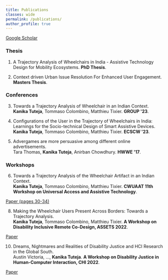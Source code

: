 ```yaml
---
title: Publications
classes: wide
permalink: /publications/
author_profile: true
---
```


[Google Scholar](https://scholar.google.com/citations?user=H-H7oWIAAAAJ&hl=en&oi=ao)

### Thesis
1. A Trajectory Analysis of Wheelchairs in India - Assistive Technology Design for Mobility Ecosystems. **PhD Thesis**.

2. Context driven Urban Issue Resolution For Enhanced User Engagement. **Masters Thesis**.


### Conferences
3. Towards a Trajectory Analysis of Wheelchair in an Indian Context.  
**Kanika Tuteja**, Tommaso Colombino, Matthieu Tixier. **GROUP '23**.  

4. Configurations of the User in the Trajectory of Wheelchairs in India: Learnings for the Socio-technical Design of Smart Assistive Devices.  
**Kanika Tuteja**, Tommaso Colombino, Matthieu Tixier. **ECSCW '23**. 

5. Advergames are more persuasive among different online advertisements.  
Tara Thomas, **Kanika Tuteja**, Anirban Chowdhury. **HWWE '17**.  


### Workshops

6. Towards a Trajectory Analysis of the Wheelchair Artifact in an Indian Context.  
**Kanika Tuteja**, Tommaso Colombino, Matthieu Tixier. **CWUAAT 11th Workshop on Universal Access and Assistive Technology**.

[Paper (pages 30-34)](https://api.repository.cam.ac.uk/server/api/core/bitstreams/572d2e4e-3a91-421a-8193-81287d6ab114/content )

8. Making the Wheelchair Users Present Across Borders: Towards a Trajectory Analysis.  
**Kanika Tuteja**, Tommaso Colombino, Matthieu Tixier. **A Workshop on Disability Inclusive Remote Co-Design, ASSETS 2022**.

[Paper](https://drive.google.com/drive/u/0/folders/1LSkW_OrCP7fYPSeekV7ISPhl2nF8wCJj)

10. Dreams, Nightmares and Realities of Disability Justice and HCI Research in the Global South.  
Austin Victoria, ..., **Kanika Tuteja**. **A Workshop on Disability Justice in Human-Computer Interaction, CHI 2022**.

[Paper](https://drive.google.com/file/d/1ffDKP03liyQRxmDPUj_EJMILNdzumGDK/view)


